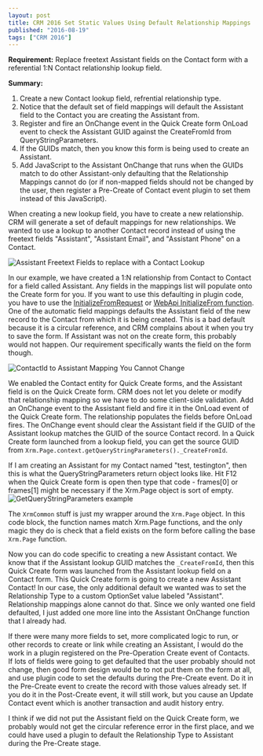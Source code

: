 ```yaml
---
layout: post
title: CRM 2016 Set Static Values Using Default Relationship Mappings
published: "2016-08-19"
tags: ["CRM 2016"]
---
```


**Requirement:** Replace freetext Assistant fields on the Contact form with a referential 1:N Contact relationship lookup field.

**Summary:**

1. Create a new Contact lookup field, refrential relationship type.
2. Notice that the default set of field mappings will default the Assistant field to the Contact you are creating the Assistant from.
3. Register and fire an OnChange event in the Quick Create form OnLoad event to check the Assistant GUID against the CreateFromId from QueryStringParameters.
4. If the GUIDs match, then you know this form is being used to create an Assistant.
5. Add JavaScript to the Assistant OnChange that runs when the GUIDs match to do other Assistant-only defaulting that the Relationship Mappings cannot do (or if non-mapped fields should not be changed by the user, then register a Pre-Create of Contact event plugin to set them instead of this JavaScript).

When creating a new lookup field, you have to create a new relationship.  CRM will generate a set of default mappings for new relationships.  We wanted to use a lookup to another Contact record instead of using the freetext fields "Assistant", "Assistant Email", and "Assistant Phone" on a Contact.

![Assistant Freetext Fields to replace with a Contact Lookup](http://i.imgur.com/o5f21cn.png)

In our example, we have created a 1:N relationship from Contact to Contact for a field called Assistant.  Any fields in the mappings list will populate onto the Create form for you.  If you want to use this defaulting in plugin code, you have to use the [InitializeFromRequest](https://msdn.microsoft.com/en-us/library/microsoft.crm.sdk.messages.initializefromrequest.aspx) or [WebApi InitializeFrom function](https://msdn.microsoft.com/en-us/library/mt683533.aspx).  One of the automatic field mappings defaults the Assistant field of the new record to the Contact from which it is being created.  This is a bad default because it is a circular reference, and CRM complains about it when you try to save the form.  If Assistant was not on the create form, this probably would not happen.  Our requirement specifically wants the field on the form though.

![ContactId to Assistant Mapping You Cannot Change](http://i.imgur.com/cpJpVNj.png)

We enabled the Contact entity for Quick Create forms, and the Assistant field is on the Quick Create form.  CRM does not let you delete or modify that relationship mapping so we have to do some client-side validation.  Add an OnChange event to the Assistant field and fire it in the OnLoad event of the Quick Create form.  The relationship populates the fields before OnLoad fires.  The OnChange event should clear the Assistant field if the GUID of the Assistant lookup matches the GUID of the source Contact record.  In a Quick Create form launched from a lookup field, you can get the source GUID from `Xrm.Page.context.getQueryStringParameters()._CreateFromId`.

If I am creating an Assistant for my Contact named "test, testington", then this is what the QueryStringParameters return object looks like.  Hit F12 when the Quick Create form is open then type that code - frames[0] or frames[1] might be necessary if the Xrm.Page object is sort of empty.
![GetQueryStringParameters example](http://i.imgur.com/JabCMpI.png)

<script src="https://gist.github.com/gfritz/0a1e6d196b93c6207ffcc81f9ce77833.js"></script>

The `XrmCommon` stuff is just my wrapper around the `Xrm.Page` object.  In this code block, the function names match Xrm.Page functions, and the only magic they do is check that a field exists on the form before calling the base `Xrm.Page` function.

Now you can do code specific to creating a new Assistant contact.  We know that if the Assistant lookup GUID matches the `_CreateFromId`, then this Quick Create form was launched from the Assistant lookup field on a Contact form.  This Quick Create form is going to create a new Assistant Contact!  In our case, the only additional default we wanted was to set the Relationship Type to a custom OptionSet value labeled "Assistant".  Relationship mappings alone cannot do that.  Since we only wanted one field defaulted, I just added one more line into the Assistant OnChange function that I already had.

If there were many more fields to set, more complicated logic to run, or other records to create or link while creating an Assistant, I would do the work in a plugin registered on the Pre-Operation Create event of Contacts.  If lots of fields were going to get defaulted that the user probably should not change, then good form design would be to not put them on the form at all, and use plugin code to set the defaults during the Pre-Create event.  Do it in the Pre-Create event to create the record with those values already set.  If you do it in the Post-Create event, it will still work, but you cause an Update Contact event which is another transaction and audit history entry.

I think if we did not put the Assistant field on the Quick Create form, we probably would not get the circular reference error in the first place, and we could have used a plugin to default the Relationship Type to Assistant during the Pre-Create stage.
